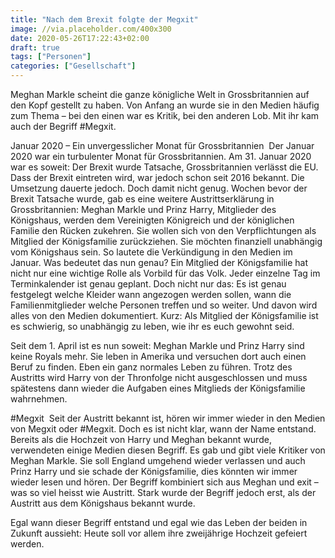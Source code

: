 ```yaml
---
title: "Nach dem Brexit folgte der Megxit"
image: //via.placeholder.com/400x300
date: 2020-05-26T17:22:43+02:00
draft: true
tags: ["Personen"]
categories: ["Gesellschaft"]
---
```


Meghan Markle scheint die ganze königliche Welt in Grossbritannien auf den Kopf gestellt zu haben. Von Anfang an wurde sie in den Medien häufig zum Thema – bei den einen war es Kritik, bei den anderen Lob. Mit ihr kam auch der Begriff #Megxit.

Januar 2020 – Ein unvergesslicher Monat für Grossbritannien
​
Der Januar 2020 war ein turbulenter Monat für Grossbritannien. Am 31. Januar 2020 war es soweit: Der Brexit wurde Tatsache, Grossbritannien verlässt die EU. Dass der Brexit eintreten wird, war jedoch schon seit 2016 bekannt. Die Umsetzung dauerte jedoch. Doch damit nicht genug. Wochen bevor der Brexit Tatsache wurde, gab es eine weitere Austrittserklärung in Grossbritannien: Meghan Markle und Prinz Harry, Mitglieder des Königshaus, werden dem Vereinigten Königreich und der königlichen Familie den Rücken zukehren. Sie wollen sich von den Verpflichtungen als Mitglied der Königsfamilie zurückziehen. Sie möchten finanziell unabhängig vom Königshaus sein. So lautete die Verkündigung in den Medien im Januar. Was bedeutet das nun genau? Ein Mitglied der Königsfamilie hat nicht nur eine wichtige Rolle als Vorbild für das Volk. Jeder einzelne Tag im Terminkalender ist genau geplant. Doch nicht nur das: Es ist genau festgelegt welche Kleider wann angezogen werden sollen, wann die Familienmitglieder welche Personen treffen und so weiter. Und davon wird alles von den Medien dokumentiert. Kurz: Als Mitglied der Königsfamilie ist es schwierig, so unabhängig zu leben, wie ihr es euch gewohnt seid.

Seit dem 1. April ist es nun soweit: Meghan Markle und Prinz Harry sind keine Royals mehr. Sie leben in Amerika und versuchen dort auch einen Beruf zu finden. Eben ein ganz normales Leben zu führen. Trotz des Austritts wird Harry von der Thronfolge nicht ausgeschlossen und muss spätestens dann wieder die Aufgaben eines Mitglieds der Königsfamilie wahrnehmen.

#Megxit
​
Seit der Austritt bekannt ist, hören wir immer wieder in den Medien von Megxit oder #Megxit. Doch es ist nicht klar, wann der Name entstand. Bereits als die Hochzeit von Harry und Meghan bekannt wurde, verwendeten einige Medien diesen Begriff. Es gab und gibt viele Kritiker von Meghan Markle. Sie soll England umgehend wieder verlassen und auch Prinz Harry und sie schade der Königsfamilie, dies könnten wir immer wieder lesen und hören. Der Begriff kombiniert sich aus Meghan und exit – was so viel heisst wie Austritt. Stark wurde der Begriff jedoch erst, als der Austritt aus dem Königshaus bekannt wurde.

Egal wann dieser Begriff entstand und egal wie das Leben der beiden in Zukunft aussieht: Heute soll vor allem ihre zweijährige Hochzeit gefeiert werden.
